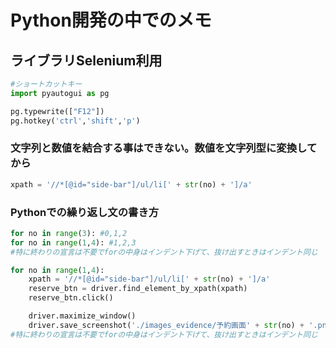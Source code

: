 # Python開発の中でのメモ
## ライブラリSelenium利用

```python
#ショートカットキー
import pyautogui as pg

pg.typewrite(["F12"])
pg.hotkey('ctrl','shift','p')
```
### 文字列と数値を結合する事はできない。数値を文字列型に変換してから

```python
xpath = '//*[@id="side-bar"]/ul/li[' + str(no) + ']/a'
```

### Pythonでの繰り返し文の書き方
```python
for no in range(3): #0,1,2
for no in range(1,4): #1,2,3
#特に終わりの宣言は不要でforの中身はインデント下げて、抜け出すときはインデント同じ
```

```python
for no in range(1,4):
    xpath = '//*[@id="side-bar"]/ul/li[' + str(no) + ']/a'
    reserve_btn = driver.find_element_by_xpath(xpath)
    reserve_btn.click()

    driver.maximize_window()
    driver.save_screenshot('./images_evidence/予約画面' + str(no) + '.png')
#特に終わりの宣言は不要でforの中身はインデント下げて、抜け出すときはインデント同じ
```
